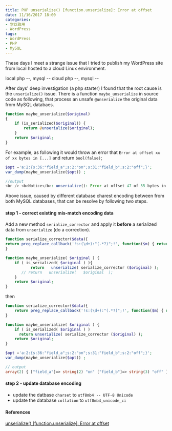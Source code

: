 ```yaml
---
title: PHP unserialize() [function.unserialize]: Error at offset
date: 11/16/2017 18:00
categories:
- 学以致用
- WordPress
tags:
- WordPress
- PHP
- MySQL
---
```


These days I meet a strange issue that I tried to publish my WordPress site from local hosted to a cloud Linux environment.

local php --, mysql --
cloud php --, mysql --

After days' deep investigation (a php starter) I found that the root cause is the `unserialize()` issue. There is a function `maybe_unserialize` in source code as following, that process an unsafe `@unserialize` the original data from MySQL databaes.

```php
function maybe_unserialize($original)
{
    if (is_serialized($original)) {
        return @unserialize($original);
    }
    return $original;
}
```

For example, as following it would throw an error that `Error at offset xx of xx bytes in [...]` and return `bool(false)`;

```php
$opt ='a:2:{s:36:"field_a";s:2:"on";s:31:"field_b";s:2:"off";}';
var_dump(maybe_unserialize($opt)) ;

//output
<br /> <b>Notice</b>: unserialize(): Error at offset 47 of 55 bytes in <b>[...][...]</b> on line <b>69</b><br /> bool(false)
```

Above issue, caused by different database charest encoding between from both MySQL databases, that can be resolve by following two steps.

#### step 1 - correct existing mis-match encoding data

Add a new method `serialize_corrector` and apply it **before** a serialized data from `unserialize` (do a correction).

```php
function serialize_corrector($data){
return preg_replace_callback('!s:(\d+):"(.*?)";!', function($m) { return 's:'.strlen($m[2]).':"'.$m[2].'";'; }, $data);
}

function maybe_unserialize( $original ) {
	if ( is_serialized( $original ) ){
		   return   unserialize( serialize_corrector ($original) );
	   // return   unserialize(   $original  );
	}
	return $original;
}
```
then

```php
function serialize_corrector($data){
    return preg_replace_callback('!s:(\d+):"(.*?)";!', function($m) { return 's:'.strlen($m[2]).':"'.$m[2].'";'; }, $data);
}

function maybe_unserialize( $original ) {
	if ( is_serialized( $original ) )
	  return unserialize( serialize_corrector ($original) );
	return $original;
}

$opt ='a:2:{s:36:"field_a";s:2:"on";s:31:"field_b";s:2:"off";}';
var_dump(maybe_unserialize($opt)) ;

// output
array(2) { ["field_a"]=> string(2) "on" ["field_b"]=> string(3) "off" }
```


####  step 2 - update database encoding
 - update the datbase `charset` to `utf8mb4 -- UTF-8 Unicode`
 - update the database `collation` to `utf8mb4_unicode_ci`


#### References
[unserialize() [function.unserialize]: Error at offset](https://stackoverflow.com/questions/10152904/unserialize-function-unserialize-error-at-offset/)